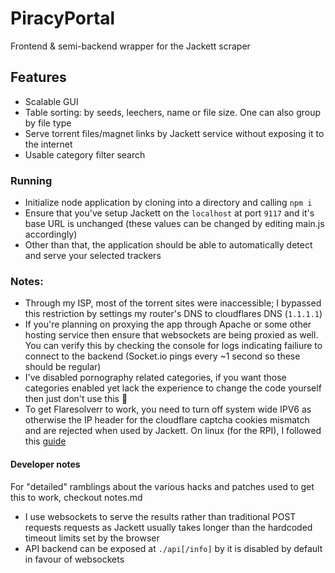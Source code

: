 # PiracyPortal
 Frontend & semi-backend wrapper for the Jackett scraper
 
## Features ##
* Scalable GUI
* Table sorting: by seeds, leechers, name or file size. One can also group by file type
* Serve torrent files/magnet links by Jackett service without exposing it to the internet
* Usable category filter search

 ### Running ###
* Initialize node application by cloning into a directory and calling `npm i`
* Ensure that you've setup Jackett on the `localhost` at port `9117` and it's base URL is unchanged (these values can be changed by editing main.js accordingly)
* Other than that, the application should be able to automatically detect and serve your selected trackers

### Notes: ###
* Through my ISP, most of the torrent sites were inaccessible; I bypassed this restriction by settings my router's DNS to cloudflares DNS (`1.1.1.1`)
* If you're planning on proxying the app through Apache or some other hosting service then ensure that websockets are being proxied as well. You can verify this by checking the console for logs indicating failiure to connect to the backend (Socket.io pings every ~1 second so these should be regular)
* I've disabled pornography related categories, if you want those categories enabled yet lack the experience to change the code yourself then just don't use this 🤷
* To get Flaresolverr to work, you need to turn off system wide IPV6 as otherwise the IP header for the cloudflare captcha cookies mismatch and are rejected when used by Jackett. On linux (for the RPI), I followed this [guide](https://cwesystems.com/?p=231) 

#### Developer notes ####
For "detailed" ramblings about the various hacks and patches used to get this to work, checkout notes.md

* I use websockets to serve the results rather than traditional POST requests requests as Jackett usually takes longer than the hardcoded timeout limits set by the browser
* API backend can be exposed at `./api[/info]` by it is disabled by default in favour of websockets
